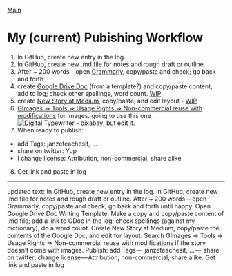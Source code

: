 [Main](./readme.md)

# My (current) Pubishing Workflow

1. In GitHub, create new entry in the log.
2. In GitHub, create new .md file for notes and rough draft or outline.
3. After ~ 200 words - open [Grammarly](https://app.grammarly.com), copy/paste and check; go back and forth
4. create [Google Drive Doc](https://drive.google.com/open?id=12HMHbp8NEsiuH6AIHkAd4ZdGApVBny8XSR5UNnhTOGE) (from a template?) and copy/paste content; add to log; check other spellings, word count. [WIP](https://docs.google.com/document/d/1ZD4PGwJZzWoqW0op21N04Md8dOVg73QJX393qK-3acs/edit)
5. create [New Story at Medium](https://medium.com/new-story), copy/paste, and edit layout - [WIP](https://medium.com/@janzeteachesit/workflow-a043e9cd3272)
6. [GImages => Tools => Usage Rights => Non-commercial reuse with modifications](https://www.google.ca/search?site=&tbm=isch&source=hp&biw=1050&bih=1535&q=writing&oq=writing&gs_l=img.3..35i39k1j0l9.3740.4602.0.5147.8.8.0.0.0.0.51.309.7.7.0....0...1.1.64.img..1.7.305.0.uKI6HM6QkmA#q=writing&tbs=sur:fm&tbm=isch) for images. going to use this one ![Digital Typewriter - pixabay](https://cdn.pixabay.com/photo/2014/10/22/15/29/typewriter-498105_960_720.jpg), but edit it.
7. When ready to publish: 
  * add Tags: janzeteachesit, …
  * share on twitter: Yup
  * I change license: Attribution, non-commercial, share alike
8. Get link and paste in log


---
updated text:
In GitHub, create new entry in the log.
In GitHub, create new .md file for notes and rough draft or outline.
After ~ 200 words — open Grammarly, copy/paste and check; go back and forth until happy.
Open Google Drive Doc Writing Template. Make a copy and copy/paste content of .md file; add a link to GDoc in the log; check spellings (against my dictionary); do a word count. 
Create New Story at Medium, copy/paste the contents of the Google Doc, and edit for layout.
Search GImages => Tools => Usage Rights => Non-commercial reuse with modifications if the story doesn’t come with images.
Publish: add Tags —  janzeteachesit, … —  share on twitter; change license — Attribution, non-commercial, share alike.
Get link and paste in log






